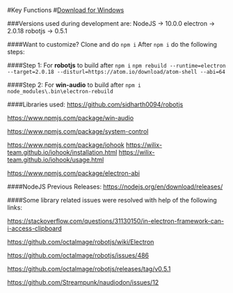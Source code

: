 #Key Functions
#<a href="https://drive.google.com/open?id=15QgUQuEK-Qh63yRwi7v4UYU-pOE_0Q25">Download for Windows</a>

###Versions used during development are:
NodeJS -> 10.0.0
electron -> 2.0.18
robotjs -> 0.5.1

####Want to customize? Clone and do `npm i`
After `npm i` do the following steps:

####Step 1:
For **robotjs** to build after `npm i`
`npm rebuild --runtime=electron --target=2.0.18 --disturl=https://atom.io/download/atom-shell --abi=64`

####Step 2:
For **win-audio** to build after `npm i`
`node_modules\.bin\electron-rebuild`

####Libraries used:
https://github.com/sidharth0094/robotjs

https://www.npmjs.com/package/win-audio

https://www.npmjs.com/package/system-control

https://www.npmjs.com/package/iohook
https://wilix-team.github.io/iohook/installation.html
https://wilix-team.github.io/iohook/usage.html

https://www.npmjs.com/package/electron-abi


####NodeJS Previous Releases:
https://nodejs.org/en/download/releases/


####Some library related issues were resolved with help of the following links:

https://stackoverflow.com/questions/31130150/in-electron-framework-can-i-access-clipboard

https://github.com/octalmage/robotjs/wiki/Electron

https://github.com/octalmage/robotjs/issues/486

https://github.com/octalmage/robotjs/releases/tag/v0.5.1

https://github.com/Streampunk/naudiodon/issues/12

